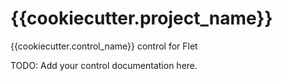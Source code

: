 # {{cookiecutter.project_name}}
{{cookiecutter.control_name}} control for Flet

TODO: Add your control documentation here.
